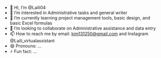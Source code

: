 - 👋 Hi, I’m @Laili04
- 👀 I’m interested in Administrative tasks and general writer
- 🌱 I’m currently learning project management tools, basic design, and basic Excel formulas
- 💞️ I’m looking to collaborate on Administrative assistance and data entry
- 📫 How to reach me by email: kim131250@gmail.com and Instagram @Laili_virtualassistant
- 😄 Pronouns: ...
- ⚡ Fun fact: ...

<!---
Laili04/Laili04 is a ✨ special ✨ repository because its `README.md` (this file) appears on your GitHub profile.
You can click the Preview link to take a look at your changes.
--->
